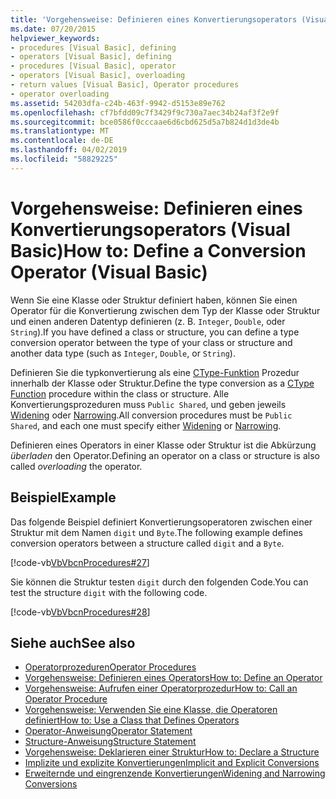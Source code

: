 ```yaml
---
title: 'Vorgehensweise: Definieren eines Konvertierungsoperators (Visual Basic)'
ms.date: 07/20/2015
helpviewer_keywords:
- procedures [Visual Basic], defining
- operators [Visual Basic], defining
- procedures [Visual Basic], operator
- operators [Visual Basic], overloading
- return values [Visual Basic], Operator procedures
- operator overloading
ms.assetid: 54203dfa-c24b-463f-9942-d5153e89e762
ms.openlocfilehash: cf7bfdd09c7f3429f9c730a7aec34b24af3f2e9f
ms.sourcegitcommit: bce0586f0cccaae6d6cbd625d5a7b824d1d3de4b
ms.translationtype: MT
ms.contentlocale: de-DE
ms.lasthandoff: 04/02/2019
ms.locfileid: "58829225"
---
```

# <a name="how-to-define-a-conversion-operator-visual-basic"></a><span data-ttu-id="e272b-102">Vorgehensweise: Definieren eines Konvertierungsoperators (Visual Basic)</span><span class="sxs-lookup"><span data-stu-id="e272b-102">How to: Define a Conversion Operator (Visual Basic)</span></span>
<span data-ttu-id="e272b-103">Wenn Sie eine Klasse oder Struktur definiert haben, können Sie einen Operator für die Konvertierung zwischen dem Typ der Klasse oder Struktur und einen anderen Datentyp definieren (z. B. `Integer`, `Double`, oder `String`).</span><span class="sxs-lookup"><span data-stu-id="e272b-103">If you have defined a class or structure, you can define a type conversion operator between the type of your class or structure and another data type (such as `Integer`, `Double`, or `String`).</span></span>  
  
 <span data-ttu-id="e272b-104">Definieren Sie die typkonvertierung als eine [CType-Funktion](../../../../visual-basic/language-reference/functions/ctype-function.md) Prozedur innerhalb der Klasse oder Struktur.</span><span class="sxs-lookup"><span data-stu-id="e272b-104">Define the type conversion as a [CType Function](../../../../visual-basic/language-reference/functions/ctype-function.md) procedure within the class or structure.</span></span> <span data-ttu-id="e272b-105">Alle Konvertierungsprozeduren muss `Public Shared`, und geben jeweils [Widening](../../../../visual-basic/language-reference/modifiers/widening.md) oder [Narrowing](../../../../visual-basic/language-reference/modifiers/narrowing.md).</span><span class="sxs-lookup"><span data-stu-id="e272b-105">All conversion procedures must be `Public Shared`, and each one must specify either [Widening](../../../../visual-basic/language-reference/modifiers/widening.md) or [Narrowing](../../../../visual-basic/language-reference/modifiers/narrowing.md).</span></span>  
  
 <span data-ttu-id="e272b-106">Definieren eines Operators in einer Klasse oder Struktur ist die Abkürzung *überladen* den Operator.</span><span class="sxs-lookup"><span data-stu-id="e272b-106">Defining an operator on a class or structure is also called *overloading* the operator.</span></span>  
  
## <a name="example"></a><span data-ttu-id="e272b-107">Beispiel</span><span class="sxs-lookup"><span data-stu-id="e272b-107">Example</span></span>  
 <span data-ttu-id="e272b-108">Das folgende Beispiel definiert Konvertierungsoperatoren zwischen einer Struktur mit dem Namen `digit` und `Byte`.</span><span class="sxs-lookup"><span data-stu-id="e272b-108">The following example defines conversion operators between a structure called `digit` and a `Byte`.</span></span>  
  
 [!code-vb[VbVbcnProcedures#27](~/samples/snippets/visualbasic/VS_Snippets_VBCSharp/VbVbcnProcedures/VB/Class1.vb#27)]  
  
 <span data-ttu-id="e272b-109">Sie können die Struktur testen `digit` durch den folgenden Code.</span><span class="sxs-lookup"><span data-stu-id="e272b-109">You can test the structure `digit` with the following code.</span></span>  
  
 [!code-vb[VbVbcnProcedures#28](~/samples/snippets/visualbasic/VS_Snippets_VBCSharp/VbVbcnProcedures/VB/Class1.vb#28)]  
  
## <a name="see-also"></a><span data-ttu-id="e272b-110">Siehe auch</span><span class="sxs-lookup"><span data-stu-id="e272b-110">See also</span></span>

- [<span data-ttu-id="e272b-111">Operatorprozeduren</span><span class="sxs-lookup"><span data-stu-id="e272b-111">Operator Procedures</span></span>](./operator-procedures.md)
- [<span data-ttu-id="e272b-112">Vorgehensweise: Definieren eines Operators</span><span class="sxs-lookup"><span data-stu-id="e272b-112">How to: Define an Operator</span></span>](./how-to-define-an-operator.md)
- [<span data-ttu-id="e272b-113">Vorgehensweise: Aufrufen einer Operatorprozedur</span><span class="sxs-lookup"><span data-stu-id="e272b-113">How to: Call an Operator Procedure</span></span>](./how-to-call-an-operator-procedure.md)
- [<span data-ttu-id="e272b-114">Vorgehensweise: Verwenden Sie eine Klasse, die Operatoren definiert</span><span class="sxs-lookup"><span data-stu-id="e272b-114">How to: Use a Class that Defines Operators</span></span>](./how-to-use-a-class-that-defines-operators.md)
- [<span data-ttu-id="e272b-115">Operator-Anweisung</span><span class="sxs-lookup"><span data-stu-id="e272b-115">Operator Statement</span></span>](../../../../visual-basic/language-reference/statements/operator-statement.md)
- [<span data-ttu-id="e272b-116">Structure-Anweisung</span><span class="sxs-lookup"><span data-stu-id="e272b-116">Structure Statement</span></span>](../../../../visual-basic/language-reference/statements/structure-statement.md)
- [<span data-ttu-id="e272b-117">Vorgehensweise: Deklarieren einer Struktur</span><span class="sxs-lookup"><span data-stu-id="e272b-117">How to: Declare a Structure</span></span>](../../../../visual-basic/programming-guide/language-features/data-types/how-to-declare-a-structure.md)
- [<span data-ttu-id="e272b-118">Implizite und explizite Konvertierungen</span><span class="sxs-lookup"><span data-stu-id="e272b-118">Implicit and Explicit Conversions</span></span>](../../../../visual-basic/programming-guide/language-features/data-types/implicit-and-explicit-conversions.md)
- [<span data-ttu-id="e272b-119">Erweiternde und eingrenzende Konvertierungen</span><span class="sxs-lookup"><span data-stu-id="e272b-119">Widening and Narrowing Conversions</span></span>](../../../../visual-basic/programming-guide/language-features/data-types/widening-and-narrowing-conversions.md)
